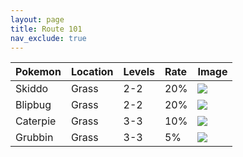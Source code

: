 ```yaml
---
layout: page
title: Route 101
nav_exclude: true
---
```


| Pokemon  | Location | Levels | Rate | Image     |
|:---------|:---------|:-------|:-----|:----------|
| Skiddo   | Grass    | 2-2    | 20%  | <img src="https://img.pokemondb.net/sprites/sword-shield/icon/skiddo.png"> |
| Blipbug  | Grass    | 2-2    | 20%  | <img src="https://img.pokemondb.net/sprites/sword-shield/icon/blipbug.png"> |
| Caterpie | Grass    | 3-3    | 10%  | <img src="https://img.pokemondb.net/sprites/sword-shield/icon/caterpie.png"> |
| Grubbin  | Grass    | 3-3    | 5%   | <img src="https://img.pokemondb.net/sprites/sword-shield/icon/grubbin.png"> |
